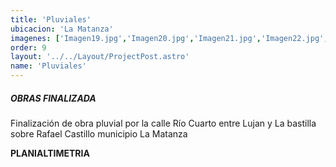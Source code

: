 ```yaml
---
title: 'Pluviales'
ubicacion: 'La Matanza'
imagenes: ['Imagen19.jpg','Imagen20.jpg','Imagen21.jpg','Imagen22.jpg','Imagen23.jpg','Imagen24.jpg',]
order: 9
layout: '../../Layout/ProjectPost.astro'
name: 'Pluviales'
---
```

##### **OBRAS FINALIZADA**

Finalización de obra pluvial por la calle Río Cuarto entre Lujan y La bastilla sobre Rafael Castillo municipio La Matanza

**PLANIALTIMETRIA**
